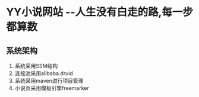 # YY小说网站 --人生没有白走的路,每一步都算数



## 系统架构
1. 系统采用SSM结构
2. 连接池采用alibaba.druid
3. 系统采用maven进行项目管理
4. 小说页采用模板引擎freemarker



